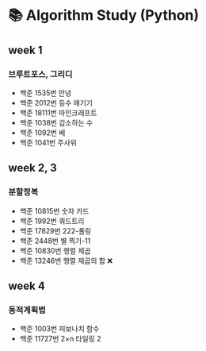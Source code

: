 # 📚 Algorithm Study (Python)

## week 1

### 브루트포스, 그리디

- 백준 1535번 안녕
- 백준 2012번 등수 매기기
- 백준 18111번 마인크래프트
- 백준 1038번 감소하는 수
- 백준 1092번 배 
- 백준 1041번 주사위

## week 2, 3

### 분할정복

- 백준 10815번 숫자 카드
- 백준 1992번 쿼드트리
- 백준 17829번 222-풀링
- 백준 2448번 별 찍기-11
- 백준 10830번 행렬 제곱
- 백준 13246번 행렬 제곱의 합 ❌

## week 4

### 동적계획법

- 백준 1003번 피보나치 함수
- 백준 11727번 2×n 타일링 2
